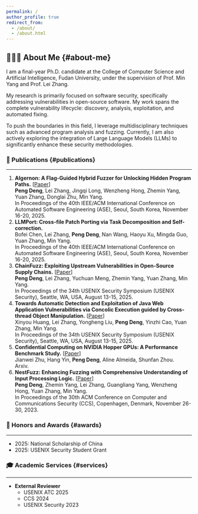 ```yaml
---
permalink: /
author_profile: true
redirect_from: 
  - /about/
  - /about.html
---
```

## 👨🏻‍🎓 About Me {#about-me}
I am a final-year Ph.D. candidate at the College of Computer Science and Artificial Intelligence, Fudan University, under the supervision of Prof. Min Yang and Prof. Lei Zhang.

My research is primarily focused on software security, specifically addressing vulnerabilities in open-source software. My work spans the complete vulnerability lifecycle: discovery, analysis, exploitation, and automated fixing.

To push the boundaries in this field, I leverage multidisciplinary techniques such as advanced program analysis and fuzzing. Currently, I am also actively exploring the integration of Large Language Models (LLMs) to significantly enhance these security methodologies.

### 📄 Publications {#publications}
---
1. <strong style="font-weight: bold;">Algernon: A Flag-Guided Hybrid Fuzzer for Unlocking Hidden Program Paths.</strong>  [<a href="/files/Algernon-ase25.pdf" target="_blank">Paper</a>]  
   <strong style="font-weight: bold;">Peng Deng</strong>, Lei Zhang, Jingqi Long, Wenzheng Hong, Zhemin Yang, Yuan Zhang, Donglai Zhu, Min Yang.  
   In Proceedings of the 40th IEEE/ACM International Conference on Automated Software Engineering (ASE), Seoul, South Korea, November 16-20, 2025.
2. <strong style="font-weight: bold;">LLMPort: Cross-file Patch Porting via Task Decomposition and Self-correction.</strong>  
   Bofei Chen, Lei Zhang, <strong style="font-weight: bold;">Peng Deng</strong>, Nan Wang, Haoyu Xu, Mingda Guo, Yuan Zhang, Min Yang.  
   In Proceedings of the 40th IEEE/ACM International Conference on Automated Software Engineering (ASE), Seoul, South Korea, November 16-20, 2025.
3. <strong style="font-weight: bold;">ChainFuzz: Exploiting Upstream Vulnerabilities in Open-Source Supply Chains.</strong> [<a href="/files/ChainFuzz-security25.pdf" target="_blank">Paper</a>]  
   <strong style="font-weight: bold;">Peng Deng</strong>, Lei Zhang, Yuchuan Meng, Zhemin Yang, Yuan Zhang, Min Yang.  
   In Proceedings of the 34th USENIX Security Symposium (USENIX Security), Seattle, WA, USA, August 13-15, 2025.  
4. <strong style="font-weight: bold;">Towards Automatic Detection and Exploitation of Java Web Application Vulnerabilities via Concolic Execution guided by Cross-thread Object Manipulation.</strong> [<a href="/files/JAEX-security25.pdf" target="_blank">Paper</a>]  
   Xinyou Huang, Lei Zhang, Yongheng Liu, <strong style="font-weight: bold;">Peng Deng</strong>, Yinzhi Cao, Yuan Zhang, Min Yang.  
   In Proceedings of the 34th USENIX Security Symposium (USENIX Security), Seattle, WA, USA, August 13-15, 2025.
5. <strong style="font-weight: bold;">Confidential Computing on NVIDIA Hopper GPUs: A Performance Benchmark Study.</strong> [<a href="/files/TEE-Study.pdf" target="_blank">Paper</a>]  
   Jianwei Zhu, Hang Yin, <strong style="font-weight: bold;">Peng Deng</strong>, Aline Almeida, Shunfan Zhou.  
   Arxiv.
6. <strong style="font-weight: bold;">NestFuzz: Enhancing Fuzzing with Comprehensive Understanding of Input Processing Logic.</strong> [<a href="/files/NestFuzz-ccs23.pdf" target="_blank">Paper</a>]   
   <strong style="font-weight: bold;">Peng Deng</strong>, Zhemin Yang, Lei Zhang, Guangliang Yang, Wenzheng Hong, Yuan Zhang, Min Yang.   
   In Proceedings of the 30th ACM Conference on Computer and Communications Security (CCS), Copenhagen, Denmark, November 26-30, 2023. 

### 🏅 Honors and Awards {#awards}
---
- 2025: National Scholarship of China
- 2025: USENIX Security Student Grant

### 🎓 Academic Services {#services}
---
- <strong style="font-weight: bold;">External Reviewer</strong>
  - USENIX ATC 2025
  - CCS 2024
  - USENIX Security 2023


